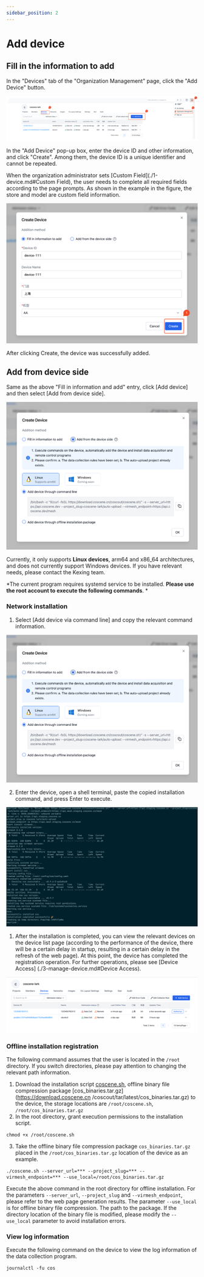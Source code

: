 ```yaml
---
sidebar_position: 2
---
```


# Add device

## Fill in the information to add

In the "Devices" tab of the "Organization Management" page, click the "Add Device" button.

![device add from web](../img/device-add-from-web.png)

In the "Add Device" pop-up box, enter the device ID and other information, and click "Create". Among them, the device ID is a unique identifier and cannot be repeated.

When the organization administrator sets [Custom Field](./1-device.md#Custom Field), the user needs to complete all required fields according to the page prompts. As shown in the example in the figure, the store and model are custom field information.

![device add from web](../img/device-add-from-web-2.png)

After clicking Create, the device was successfully added.

## Add from device side

Same as the above "Fill in information and add" entry, click [Add device] and then select [Add from device side].

![device add from device](../img/device-add-from-device.png)

Currently, it only supports **Linux devices**, arm64 and x86_64 architectures, and does not currently support Windows devices. If you have relevant needs, please contact the Kexing team.

*The current program requires systemd service to be installed. **Please use the root account to execute the following commands**. *

### Network installation

1. Select [Add device via command line] and copy the relevant command information.

![device add from device](../img/device-add-from-device.png)

2. Enter the device, open a shell terminal, paste the copied installation command, and press Enter to execute.

![device install online](../img/device-install-online.png)

1. After the installation is completed, you can view the relevant devices on the device list page (according to the performance of the device, there will be a certain delay in startup, resulting in a certain delay in the refresh of the web page). At this point, the device has completed the registration operation. For further operations, please see [Device Access] (./3-manage-device.md#Device Access).

![device-list-2](../img/device-list-2.png)

### Offline installation registration

The following command assumes that the user is located in the `/root` directory. If you switch directories, please pay attention to changing the relevant path information.

1. Download the installation script [coscene.sh](https://download.coscene.cn/coscout/coscene.sh), offline binary file compression package [cos_binaries.tar.gz](https://download.coscene.cn /coscout/tar/latest/cos_binaries.tar.gz) to the device, the storage locations are `/root/coscene.sh`, `/root/cos_binaries.tar.gz`
2. In the root directory, grant execution permissions to the installation script.
```shell
chmod +x /root/coscene.sh
```

3. Take the offline binary file compression package `cos_binaries.tar.gz` placed in the `/root/cos_binaries.tar.gz` location of the device as an example.

```shell
./coscene.sh --server_url=*** --project_slug=*** --virmesh_endpoint=*** --use_local=/root/cos_binaries.tar.gz
```
Execute the above command in the root directory for offline installation. For the parameters `--server_url`, `--project_slug` and `--virmesh_endpoint`, please refer to the web page generation results. The parameter `--use_local` is for offline binary file compression. The path to the package. If the directory location of the binary file is modified, please modify the `--use_local` parameter to avoid installation errors.

### View log information

Execute the following command on the device to view the log information of the data collection program.

```shell
journalctl -fu cos
```
